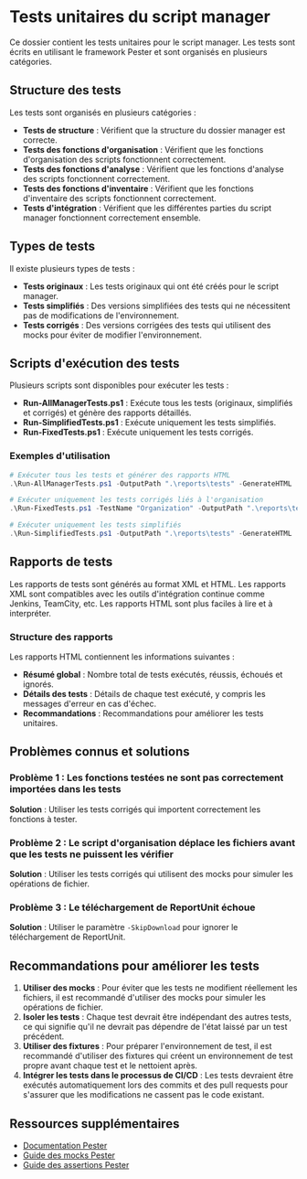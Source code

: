 # Tests unitaires du script manager

Ce dossier contient les tests unitaires pour le script manager. Les tests sont écrits en utilisant le framework Pester et sont organisés en plusieurs catégories.

## Structure des tests

Les tests sont organisés en plusieurs catégories :

- **Tests de structure** : Vérifient que la structure du dossier manager est correcte.
- **Tests des fonctions d'organisation** : Vérifient que les fonctions d'organisation des scripts fonctionnent correctement.
- **Tests des fonctions d'analyse** : Vérifient que les fonctions d'analyse des scripts fonctionnent correctement.
- **Tests des fonctions d'inventaire** : Vérifient que les fonctions d'inventaire des scripts fonctionnent correctement.
- **Tests d'intégration** : Vérifient que les différentes parties du script manager fonctionnent correctement ensemble.

## Types de tests

Il existe plusieurs types de tests :

- **Tests originaux** : Les tests originaux qui ont été créés pour le script manager.
- **Tests simplifiés** : Des versions simplifiées des tests qui ne nécessitent pas de modifications de l'environnement.
- **Tests corrigés** : Des versions corrigées des tests qui utilisent des mocks pour éviter de modifier l'environnement.

## Scripts d'exécution des tests

Plusieurs scripts sont disponibles pour exécuter les tests :

- **Run-AllManagerTests.ps1** : Exécute tous les tests (originaux, simplifiés et corrigés) et génère des rapports détaillés.
- **Run-SimplifiedTests.ps1** : Exécute uniquement les tests simplifiés.
- **Run-FixedTests.ps1** : Exécute uniquement les tests corrigés.

### Exemples d'utilisation

```powershell
# Exécuter tous les tests et générer des rapports HTML
.\Run-AllManagerTests.ps1 -OutputPath ".\reports\tests" -GenerateHTML

# Exécuter uniquement les tests corrigés liés à l'organisation
.\Run-FixedTests.ps1 -TestName "Organization" -OutputPath ".\reports\tests" -GenerateHTML

# Exécuter uniquement les tests simplifiés
.\Run-SimplifiedTests.ps1 -OutputPath ".\reports\tests" -GenerateHTML
```

## Rapports de tests

Les rapports de tests sont générés au format XML et HTML. Les rapports XML sont compatibles avec les outils d'intégration continue comme Jenkins, TeamCity, etc. Les rapports HTML sont plus faciles à lire et à interpréter.

### Structure des rapports

Les rapports HTML contiennent les informations suivantes :

- **Résumé global** : Nombre total de tests exécutés, réussis, échoués et ignorés.
- **Détails des tests** : Détails de chaque test exécuté, y compris les messages d'erreur en cas d'échec.
- **Recommandations** : Recommandations pour améliorer les tests unitaires.

## Problèmes connus et solutions

### Problème 1 : Les fonctions testées ne sont pas correctement importées dans les tests

**Solution** : Utiliser les tests corrigés qui importent correctement les fonctions à tester.

### Problème 2 : Le script d'organisation déplace les fichiers avant que les tests ne puissent les vérifier

**Solution** : Utiliser les tests corrigés qui utilisent des mocks pour simuler les opérations de fichier.

### Problème 3 : Le téléchargement de ReportUnit échoue

**Solution** : Utiliser le paramètre `-SkipDownload` pour ignorer le téléchargement de ReportUnit.

## Recommandations pour améliorer les tests

1. **Utiliser des mocks** : Pour éviter que les tests ne modifient réellement les fichiers, il est recommandé d'utiliser des mocks pour simuler les opérations de fichier.
2. **Isoler les tests** : Chaque test devrait être indépendant des autres tests, ce qui signifie qu'il ne devrait pas dépendre de l'état laissé par un test précédent.
3. **Utiliser des fixtures** : Pour préparer l'environnement de test, il est recommandé d'utiliser des fixtures qui créent un environnement de test propre avant chaque test et le nettoient après.
4. **Intégrer les tests dans le processus de CI/CD** : Les tests devraient être exécutés automatiquement lors des commits et des pull requests pour s'assurer que les modifications ne cassent pas le code existant.

## Ressources supplémentaires

- [Documentation Pester](https://pester.dev/docs/quick-start)
- [Guide des mocks Pester](https://pester.dev/docs/usage/mocking)
- [Guide des assertions Pester](https://pester.dev/docs/usage/assertions)
